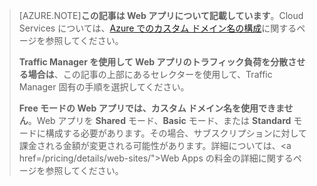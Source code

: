 > [AZURE.NOTE]**この記事は Web アプリについて記載しています**。Cloud Services については、<a href="/develop/net/common-tasks/custom-dns/">Azure でのカスタム ドメイン名の構成</a>に関するページを参照してください。
>
> **Traffic Manager を使用して Web アプリのトラフィック負荷を分散させる場合は**、この記事の上部にあるセレクターを使用して、Traffic Manager 固有の手順を選択してください。
>
> **Free モードの Web アプリでは、カスタム ドメイン名を使用できません**。Web アプリを **Shared** モード、**Basic** モード、または **Standard** モードに構成する必要があります。その場合、サブスクリプションに対して課金される金額が変更される可能性があります。詳細については、<a href=/pricing/details/web-sites/">Web Apps の料金の詳細</a>に関するページを参照してください。

<!---HONumber=August15_HO6-->